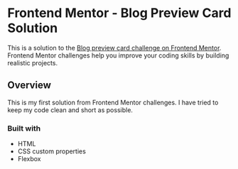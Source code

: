 # Frontend Mentor - Blog Preview Card Solution

This is a solution to the [Blog preview card challenge on Frontend Mentor](https://www.frontendmentor.io/challenges/blog-preview-card-ckPaj01IcS). Frontend Mentor challenges help you improve your coding skills by building realistic projects.

## Overview

This is my first solution from Frontend Mentor challenges.
I have tried to keep my code clean and short as possible.

### Built with

- HTML
- CSS custom properties
- Flexbox
